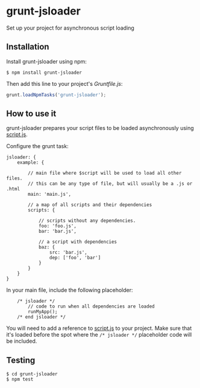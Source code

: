 grunt-jsloader
==============

Set up your project for asynchronous script loading

Installation
------------

Install grunt-jsloader using npm:

```
$ npm install grunt-jsloader
```

Then add this line to your project's *Gruntfile.js*:

```javascript
grunt.loadNpmTasks('grunt-jsloader');
```

How to use it
-------------

grunt-jsloader prepares your script files to be loaded asynchronously using [script.js](https://github.com/ded/script.js/).

Configure the grunt task:

```
jsloader: {
    example: {

        // main file where $script will be used to load all other files.
        // this can be any type of file, but will usually be a .js or .html
        main: 'main.js',

        // a map of all scripts and their dependencies
        scripts: {

            // scripts without any dependencies.
            foo: 'foo.js',
            bar: 'bar.js',

            // a script with dependencies
            baz: {
                src: 'bar.js',
                dep: ['foo', 'bar']
            }
        }
    }
}
```

In your main file, include the following placeholder:
```
    /* jsloader */
        // code to run when all dependencies are loaded
        runMyApp();
    /* end jsloader */
```

You will need to add a reference to [script.js](https://github.com/ded/script.js/) to your project. Make sure that it's loaded before the spot where the `/* jsloader */` placeholder code will be included.


Testing
-------

```
$ cd grunt-jsloader
$ npm test
```